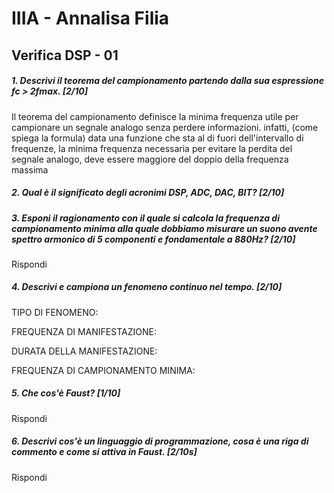 # IIIA - Annalisa Filia

## Verifica DSP - 01

##### 1. Descrivi il teorema del campionamento partendo dalla sua espressione _fc > 2fmax_. [2/10]
Il teorema del campionamento definisce la minima frequenza utile per campionare un segnale analogo senza perdere informazioni. infatti, (come spiega la formula) data una funzione che sta al di fuori dell'intervallo di frequenze, la minima frequenza necessaria per evitare la perdita del segnale analogo, deve essere maggiore del doppio della frequenza massima

##### 2. Qual è il significato degli acronimi _DSP_, _ADC_, _DAC_, _BIT_? [2/10]



##### 3. Esponi il ragionamento con il quale si calcola la frequenza di campionamento minima alla quale dobbiamo misurare un suono avente spettro armonico di 5 componenti e fondamentale a _880Hz_? [2/10]

Rispondi

##### 4. Descrivi e campiona un fenomeno continuo nel tempo. [2/10]

TIPO DI FENOMENO:

FREQUENZA DI MANIFESTAZIONE:

DURATA DELLA MANIFESTAZIONE:

FREQUENZA DI CAMPIONAMENTO MINIMA:

##### 5. Che cos'è _Faust_? [1/10]

Rispondi

##### 6. Descrivi cos'è un linguaggio di programmazione, cosa è una riga di commento e come si attiva in _Faust_. [2/10s]

Rispondi
